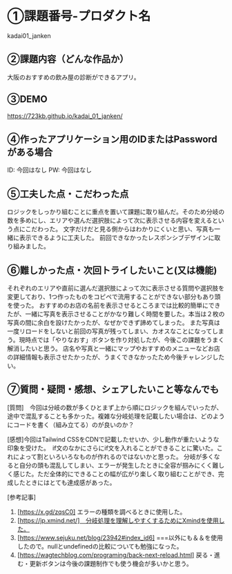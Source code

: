 # ①課題番号-プロダクト名

kadai01_janken

## ②課題内容（どんな作品か）

大阪のおすすめの飲み屋の診断ができるアプリ。

## ③DEMO

https://723kb.github.io/kadai_01_janken/

## ④作ったアプリケーション用のIDまたはPasswordがある場合

ID: 今回はなし
PW: 今回はなし

## ⑤工夫した点・こだわった点

ロジックをしっかり組むことに重点を置いて課題に取り組んだ。そのため分岐の数を多めにし、エリアや選んだ選択肢によって次に表示させる内容を変えるという点にこだわった。
文字だけだと見る側からはわかりにくいと思い、写真も一緒に表示できるように工夫した。
前回できなかったレスポンシブデザインに取り組みました。

## ⑥難しかった点・次回トライしたいこと(又は機能)

それぞれのエリアや直前に選んだ選択肢によって次に表示させる質問や選択肢を変更しており、1つ作ったものをコピペで流用することができない部分もあり頭を使った。
おすすめのお店の名前を表示させるところまでは比較的簡単にできたが、一緒に写真を表示させることがかなり難しく時間を要した。本当は２枚の写真の間に余白を設けたかったが、なぜかできず諦めてしまった。
また写真は一度リロードをしないと前回の写真が残ってしまい、カオスなことになってしまう。現時点では「やりなおす」ボタンを作り対処したが、今後この課題をうまく解消したいと思う。
店名や写真と一緒にマップやおすすめのメニューなどお店の詳細情報も表示させたかったが、うまくできなかったため今後チャレンジしたい。

## ⑦質問・疑問・感想、シェアしたいこと等なんでも

[質問]　今回は分岐の数が多くひとまず上から順にロジックを組んでいったが、途中で混乱することも多かった。複雑な分岐処理を記載したい場合は、どのようにコードを書く（組み立てる）のが良いのか？

[感想]今回はTailwind CSSをCDNで記載したせいか、少し動作が重たいような印象を受けた。　if文のなかにさらにif文を入れることができることに驚いた。これによって割といろいろなものが作れるのではないかと思った。
分岐が多くなると自分の頭も混乱してしまい、エラーが発生したときに全容が掴みにくく難しく感じた。ただ全体的にできることの幅が広がり楽しく取り組むことができ、完成したときにはとても達成感があった。

[参考記事]
  1. [https://x.gd/zqsC0] エラーの種類を調べるときに使用した。
  2. [https://jp.xmind.net/]　分岐処理を理解しやすくするためにXmindを使用した。
  3. [https://www.sejuku.net/blog/23942#index_id6] ===以外にも＆＆を使用したので。nullとundefinedの比較についても勉強になった。
  4. [https://wagtechblog.com/programing/back-next-reload.html] 戻る・進む・更新ボタンは今後の課題制作でも使う機会が多いかと思う。
